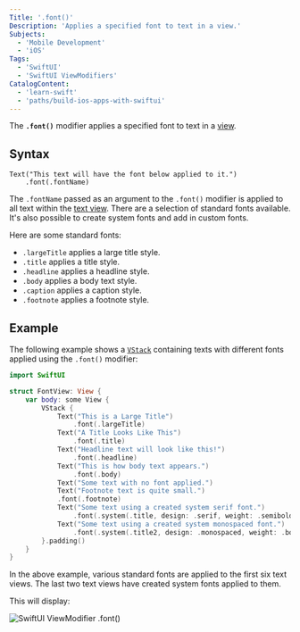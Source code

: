 ```yaml
---
Title: '.font()'
Description: 'Applies a specified font to text in a view.'
Subjects:
  - 'Mobile Development'
  - 'iOS'
Tags:
  - 'SwiftUI'
  - 'SwiftUI ViewModifiers'
CatalogContent:
  - 'learn-swift'
  - 'paths/build-ios-apps-with-swiftui'
---
```


The **`.font()`** modifier applies a specified font to text in a [view](https://www.codecademy.com/resources/docs/swiftui/views).

## Syntax

```pseudo
Text("This text will have the font below applied to it.")
    .font(.fontName)
```

The `.fontName` passed as an argument to the `.font()` modifier is applied to all text within the [text view](https://www.codecademy.com/resources/docs/swiftui/views/text). There are a selection of standard fonts available. It's also possible to create system fonts and add in custom fonts.

Here are some standard fonts:

- `.largeTitle` applies a large title style.
- `.title` applies a title style.
- `.headline` applies a headline style.
- `.body` applies a body text style.
- `.caption` applies a caption style.
- `.footnote` applies a footnote style.

## Example

The following example shows a [`VStack`](https://www.codecademy.com/resources/docs/swiftui/views/vstack) containing texts with different fonts applied using the `.font()` modifier:

```swift
import SwiftUI

struct FontView: View {
    var body: some View {
        VStack {
            Text("This is a Large Title")
                .font(.largeTitle)
            Text("A Title Looks Like This")
                .font(.title)
            Text("Headline text will look like this!")
                .font(.headline)
            Text("This is how body text appears.")
                .font(.body)
            Text("Some text with no font applied.")
            Text("Footnote text is quite small.")
            .font(.footnote)
            Text("Some text using a created system serif font.")
                .font(.system(.title, design: .serif, weight: .semibold))
            Text("Some text using a created system monospaced font.")
                .font(.system(.title2, design: .monospaced, weight: .bold))
        }.padding()
    }
}
```

In the above example, various standard fonts are applied to the first six text views. The last two text views have created system fonts applied to them.

This will display:

![SwiftUI ViewModifier .font()](https://raw.githubusercontent.com/Codecademy/docs/main/media/swiftui-font.png)
